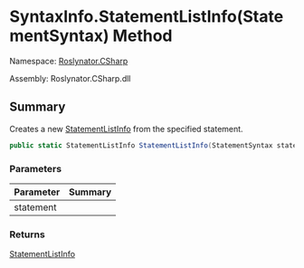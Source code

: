 # SyntaxInfo\.StatementListInfo\(StatementSyntax\) Method

Namespace: [Roslynator.CSharp](../../README.md)

Assembly: Roslynator\.CSharp\.dll

## Summary

Creates a new [StatementListInfo](../../Syntax/StatementListInfo/README.md) from the specified statement\.

```csharp
public static StatementListInfo StatementListInfo(StatementSyntax statement)
```

### Parameters

| Parameter | Summary |
| --------- | ------- |
| statement | |

### Returns

[StatementListInfo](../../Syntax/StatementListInfo/README.md)




